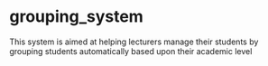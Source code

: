 # grouping_system
This system is aimed at helping lecturers manage their students by grouping students automatically based upon their academic level


